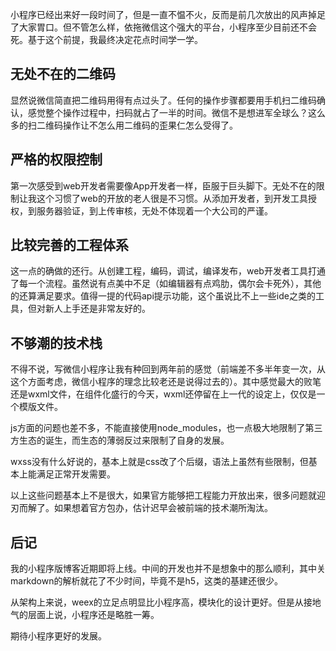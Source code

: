 小程序已经出来好一段时间了，但是一直不愠不火，反而是前几次放出的风声掉足了大家胃口。但不管怎么样，依拖微信这个强大的平台，小程序至少目前还不会死。基于这个前提，我最终决定花点时间学一学。

## 无处不在的二维码

显然说微信简直把二维码用得有点过头了。任何的操作步骤都要用手机扫二维码确认，感觉整个操作过程中，扫码就占了一半的时间。微信不是想进军全球么？这么多的扫二维码操作让不怎么用二维码的歪果仁怎么受得了。

## 严格的权限控制

第一次感受到web开发者需要像App开发者一样，臣服于巨头脚下。无处不在的限制让我这个习惯了web的开放的老人很是不习惯。从添加开发者，到开发工具授权，到服务器验证，到上传审核，无处不体现着一个大公司的严谨。

## 比较完善的工程体系

这一点的确做的还行。从创建工程，编码，调试，编译发布，web开发者工具打通了每一个流程。虽然说有点美中不足（如编辑器有点鸡肋，偶尔会卡死外），其他的还算满足要求。值得一提的代码api提示功能，这个虽说比不上一些ide之类的工具，但对新人上手还是非常友好的。

## 不够潮的技术栈

不得不说，写微信小程序让我有种回到两年前的感觉（前端差不多半年变一次，从这个方面考虑，微信小程序的理念比较老还是说得过去的）。其中感觉最大的败笔还是wxml文件，在组件化盛行的今天，wxml还停留在上一代的设定上，仅仅是一个模版文件。

js方面的问题也差不多，不能直接使用node_modules，也一点极大地限制了第三方生态的诞生，而生态的薄弱反过来限制了自身的发展。

wxss没有什么好说的，基本上就是css改了个后缀，语法上虽然有些限制，但基本上能满足正常开发需要。

以上这些问题基本上不是很大，如果官方能够把工程能力开放出来，很多问题就迎刃而解了。如果想着官方包办，估计迟早会被前端的技术潮所淘汰。

## 后记

我的小程序版博客近期即将上线。中间的开发也并不是想象中的那么顺利，其中关markdown的解析就花了不少时间，毕竟不是h5，这类的基建还很少。

从架构上来说，weex的立足点明显比小程序高，模块化的设计更好。但是从接地气的层面上说，小程序还是略胜一筹。

期待小程序更好的发展。